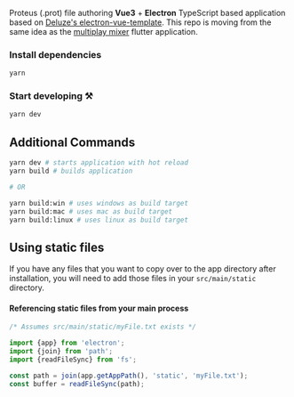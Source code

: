 Proteus (.prot) file authoring **Vue3** + **Electron** TypeScript based application based on [Deluze's electron-vue-template](https://github.com/Deluze/electron-vue-template). This repo is moving from the same idea as the [multiplay mixer](https://github.com/howardah/multiplay_mixer) flutter application.

### Install dependencies

```bash
yarn
```

### Start developing ⚒️

```bash
yarn dev
```

## Additional Commands

```bash
yarn dev # starts application with hot reload
yarn build # builds application

# OR

yarn build:win # uses windows as build target
yarn build:mac # uses mac as build target
yarn build:linux # uses linux as build target
```

## Using static files

If you have any files that you want to copy over to the app directory after installation, you will need to add those files in your `src/main/static` directory.

#### Referencing static files from your main process

```ts
/* Assumes src/main/static/myFile.txt exists */

import {app} from 'electron';
import {join} from 'path';
import {readFileSync} from 'fs';

const path = join(app.getAppPath(), 'static', 'myFile.txt');
const buffer = readFileSync(path);
```
